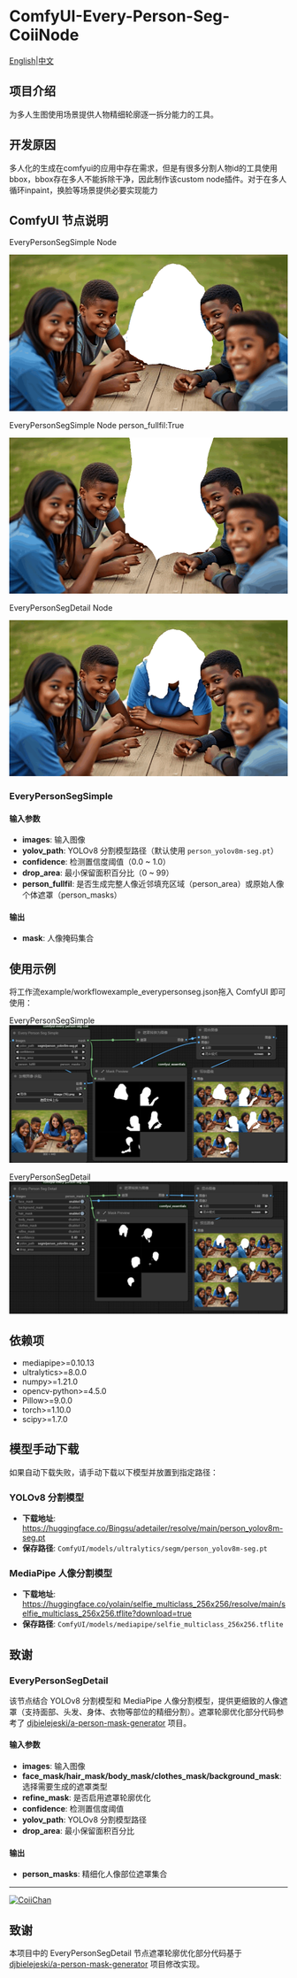 # ComfyUI-Every-Person-Seg-CoiiNode
[English](https://github.com/CoiiChan/ComfyUI-Every-Person-Seg-CoiiNode/blob/main/README.md)|[中文](https://github.com/CoiiChan/ComfyUI-Every-Person-Seg-CoiiNode/blob/main/README_CN.md)

## 项目介绍
为多人生图使用场景提供人物精细轮廓逐一拆分能力的工具。

## 开发原因
多人化的生成在comfyui的应用中存在需求，但是有很多分割人物id的工具使用bbox，bbox存在多人不能拆除干净，因此制作该custom node插件。对于在多人循环inpaint，换脸等场景提供必要实现能力

## ComfyUI 节点说明

EveryPersonSegSimple Node

![showit](https://github.com/CoiiChan/ComfyUI-Every-Person-Seg-CoiiNode/blob/main/example/exampler_everypersonsimple.gif)

EveryPersonSegSimple Node  person_fullfil:True

![showit](https://github.com/CoiiChan/ComfyUI-Every-Person-Seg-CoiiNode/blob/main/example/exampler_person_area.gif)

EveryPersonSegDetail Node

![showit](https://github.com/CoiiChan/ComfyUI-Every-Person-Seg-CoiiNode/blob/main/example/exampler_everypersonsegdetail.gif)


### EveryPersonSegSimple


#### 输入参数
- **images**: 输入图像
- **yolov_path**: YOLOv8 分割模型路径（默认使用 `person_yolov8m-seg.pt`）
- **confidence**: 检测置信度阈值（0.0 ~ 1.0）
- **drop_area**: 最小保留面积百分比（0 ~ 99）
- **person_fullfil**: 是否生成完整人像近邻填充区域（person_area）或原始人像个体遮罩（person_masks）

#### 输出
- **mask**: 人像掩码集合
  

## 使用示例

将工作流example/workflowexample_everypersonseg.json拖入 ComfyUI 即可使用：

EveryPersonSegSimple
![工作流示例](https://github.com/CoiiChan/ComfyUI-Every-Person-Seg-CoiiNode/blob/main/example/exampler_everypersonsimple.png)

EveryPersonSegDetail
![工作流示例](https://github.com/CoiiChan/ComfyUI-Every-Person-Seg-CoiiNode/blob/main/example/exampler_everypersonsegdetail.png)

## 依赖项
- mediapipe>=0.10.13
- ultralytics>=8.0.0
- numpy>=1.21.0
- opencv-python>=4.5.0
- Pillow>=9.0.0
- torch>=1.10.0
- scipy>=1.7.0


## 模型手动下载

如果自动下载失败，请手动下载以下模型并放置到指定路径：

### YOLOv8 分割模型
- **下载地址**: https://huggingface.co/Bingsu/adetailer/resolve/main/person_yolov8m-seg.pt
- **保存路径**: `ComfyUI/models/ultralytics/segm/person_yolov8m-seg.pt`

### MediaPipe 人像分割模型
- **下载地址**: https://huggingface.co/yolain/selfie_multiclass_256x256/resolve/main/selfie_multiclass_256x256.tflite?download=true
- **保存路径**: `ComfyUI/models/mediapipe/selfie_multiclass_256x256.tflite`

## 致谢
### EveryPersonSegDetail

该节点结合 YOLOv8 分割模型和 MediaPipe 人像分割模型，提供更细致的人像遮罩（支持面部、头发、身体、衣物等部位的精细分割）。遮罩轮廓优化部分代码参考了 [djbielejeski/a-person-mask-generator](https://github.com/djbielejeski/a-person-mask-generator) 项目。

#### 输入参数
- **images**: 输入图像
- **face_mask/hair_mask/body_mask/clothes_mask/background_mask**: 选择需要生成的遮罩类型
- **refine_mask**: 是否启用遮罩轮廓优化
- **confidence**: 检测置信度阈值
- **yolov_path**: YOLOv8 分割模型路径
- **drop_area**: 最小保留面积百分比

#### 输出
- **person_masks**: 精细化人像部位遮罩集合

---
[![CoiiChan](https://avatars.githubusercontent.com/u/49615294?v=4)](https://github.com/CoiiChan)

## 致谢
本项目中的 EveryPersonSegDetail 节点遮罩轮廓优化部分代码基于 [djbielejeski/a-person-mask-generator](https://github.com/djbielejeski/a-person-mask-generator) 项目修改实现。


